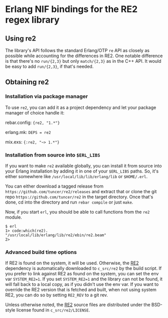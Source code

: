 # Erlang NIF bindings for the RE2 regex library

## Using re2

The library's API follows the standard Erlang/OTP `re` API as closely as possible
while accounting for the differences in RE2. One notable difference is that
there's no `run/{2,3}` but only `match/{2,3}` as in the C++ API. It would
be easy to add `run/{2,3}`, if that's needed.

## Obtaining re2

### Installation via package manager

To use `re2`, you can add it as a project dependency and let your
package manager of choice handle it:

rebar.config: `{re2, "1.*"}`

erlang.mk: `DEPS = re2`

mix.exs: `{:re2, "~> 1.*"}`

### Installation from source into `$ERL_LIBS`

If you want to make `re2` available globally, you can install it from source
into your Erlang installation by adding it in one of your `$ERL_LIBS` paths.
So, it's either somewhere like `/usr/local/lib/lib/erlang/lib` or `$HOME/.erl`.

You can either download a tagged release from
`https://github.com/tuncer/re2/releases` and extract that or clone the git
repo `https://github.com/tuncer/re2` in the target directory. Once that's
done, cd into the directory and run `rebar compile` or just `make`.

Now, if you start `erl`, you should be able to call functions from the
`re2` module.

```
$ erl
1> code:which(re2).
"/usr/local/lib/erlang/lib/re2/ebin/re2.beam"
2>
```
### Advanced build time options

If RE2 is found on the system, it will be used. Otherwise, the
[RE2](https://github.com/google/re2) dependency is automatically downloaded to
`c_src/re2` by the build script. If you prefer to link against RE2 as found on
the system, you can set the env var `SYSTEM_RE2=1`. If you set `SYSTEM_RE2=1` and
the library can not be found, it will fall back to a local copy, as if you
didn't use the env var. If you want to override the RE2 version that is fetched
and built, when not using system RE2, you can do so by setting `RE2_REV` to a
git rev.

Unless otherwise noted, the [RE2](https://github.com/google/re2) source files
are distributed under the BSD-style license found in `c_src/re2/LICENSE`.
